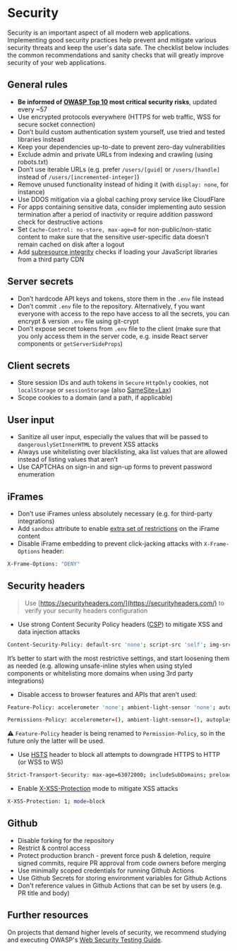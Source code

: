 # Security

Security is an important aspect of all modern web applications. Implementing good security practices help prevent and mitigate various security threats and keep the user's data safe. The checklist below includes the common recommendations and sanity checks that will greatly improve security of your web applications.

## General rules

- **Be informed of [OWASP Top 10](https://owasp.org/www-project-top-ten/) most critical security risks**, updated every ~57
- Use encrypted protocols everywhere (HTTPS for web traffic, WSS for secure socket connection)
- Don’t build custom authentication system yourself, use tried and tested libraries instead
- Keep your dependencies up-to-date to prevent zero-day vulnerabilities
- Exclude admin and private URLs from indexing and crawling (using robots.txt)
- Don’t use iterable URLs (e.g. prefer `/users/[guid]` or `/users/[handle]` instead of `/users/[incremented-integer]`)
- Remove unused functionality instead of hiding it (with `display: none`, for instance)
- Use DDOS mitigation via a global caching proxy service like CloudFlare
- For apps containing sensitive data, consider implementing auto session termination after a period of inactivity or require addition password check for destructive actions
- Set `Cache-Control: no-store, max-age=0` for non-public/non-static content to make sure that the sensitive user-specific data doesn’t remain cached on disk after a logout
- Add [subresource integrity](https://developer.mozilla.org/en-US/docs/Web/Security/Subresource_Integrity) checks if loading your JavaScript libraries from a third party CDN

## Server secrets

- Don’t hardcode API keys and tokens, store them in the `.env` file instead
- Don’t commit `.env` file to the repository. Alternatively, f you want everyone with access to the repo have access to all the secrets, you can encrypt & version `.env` file using git-crypt
- Don’t expose secret tokens from `.env` file to the client (make sure that you only access them in the server code, e.g. inside React server components or `getServerSideProps`)

## Client secrets

- Store session IDs and auth tokens in `Secure` `HttpOnly` cookies, not `localStorage` or `sessionStorage` (also [SameSite=Lax](https://web.dev/samesite-cookies-explained/#explicitly-state-cookie-usage-with-the-samesite-attribute))
- Scope cookies to a domain (and a path, if applicable)

## User input

- Sanitize all user input, especially the values that will be passed to `dangerouslySetInnerHTML` to prevent XSS attacks
- Always use whitelisting over blacklisting, aka list values that are allowed instead of listing values that aren’t
- Use CAPTCHAs on sign-in and sign-up forms to prevent password enumeration

## iFrames

- Don’t use iFrames unless absolutely necessary (e.g. for third-party integrations)
- Add `sandbox` attribute to enable [extra set of restrictions](https://developer.mozilla.org/en-US/docs/Web/HTML/Element/iframe#attributes) on the iFrame content
- Disable iFrame embedding to prevent click-jacking attacks with `X-Frame-Options` header:

```bash
X-Frame-Options: "DENY"
```

## Security headers

> Use [https://securityheaders.com/](https://securityheaders.com/) to verify your security headers configuration

- Use strong Content Security Policy headers ([CSP](https://developer.mozilla.org/en-US/docs/Web/HTTP/Headers/Content-Security-Policy)) to mitigate XSS and data injection attacks

```bash
Content-Security-Policy: default-src 'none'; script-src 'self'; img-src 'self'; style-src 'self'; connect-src 'self';
```

It’s better to start with the most restrictive settings, and start loosening them as needed (e.g. allowing unsafe-inline styles when using styled components or whitelisting more domains when using 3rd party integrations)

- Disable access to browser features and APIs that aren’t used:

```bash
Feature-Policy: accelerometer 'none'; ambient-light-sensor 'none'; autoplay 'none'; camera 'none'; encrypted-media 'none'; fullscreen 'self'; geolocation 'none'; gyroscope 'none'; magnetometer 'none'; microphone 'none'; midi 'none'; payment 'none';  picture-in-picture 'none'; speaker 'none'; sync-xhr 'none'; usb 'none'; vr 'none';

Permissions-Policy: accelerometer=(), ambient-light-sensor=(), autoplay=(), camera=(), encrypted-media=(), fullscreen=(), geolocation=(), gyroscope=(), magnetometer=(), microphone=(), midi=(), payment=(), picture-in-picture=(), speaker=(), sync-xhr=(), usb=(), vr=();
```

⚠️ `Feature-Policy` header is being renamed to `Permission-Policy`, so in the future only the latter will be used.

- Use [HSTS](https://developer.mozilla.org/en-US/docs/Web/HTTP/Headers/Strict-Transport-Security) header to block all attempts to downgrade HTTPS to HTTP (or WSS to WS)

```bash
Strict-Transport-Security: max-age=63072000; includeSubDomains; preload
```

- Enable [X-XSS-Protection](https://www.owasp.org/index.php/OWASP_Secure_Headers_Project#X-XSS-Protection) mode to mitigate XSS attacks

```bash
X-XSS-Protection: 1; mode=block
```

## Github

- Disable forking for the repository
- Restrict & control access
- Protect production branch - prevent force push & deletion, require signed commits, require PR approval from code owners before merging
- Use minimally scoped credentials for running Github Actions
- Use Github Secrets for storing environment variables for Github Actions
- Don't reference values in Github Actions that can be set by users (e.g. PR title and body)

## Further resources
On projects that demand higher levels of security, we recommend studying and executing OWASP's [Web Security Testing Guide](https://owasp.org/www-project-web-security-testing-guide/).
